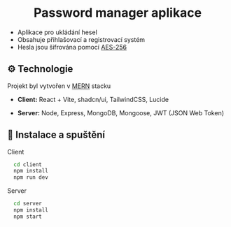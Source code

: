 
<h1 align="center">Password manager aplikace</h1>
<ul>
  <li>Aplikace pro ukládání hesel</li>
  <li>Obsahuje přihlašovací a registrovací systém</li>
  <li>Hesla jsou šifrována pomocí <a href="https://cs.wikipedia.org/wiki/Advanced_Encryption_Standard">AES-256</a></li>
</ul>

## ⚙️ Technologie

<p>Projekt byl vytvořen v <a href="https://www.mongodb.com/resources/languages/mern-stack">MERN</a> stacku</p>

- **Client:** React + Vite, shadcn/ui, TailwindCSS, Lucide

- **Server:** Node, Express, MongoDB, Mongoose, JWT (JSON Web Token)

## 🚀 Instalace a spuštění

Client

```bash
  cd client
  npm install
  npm run dev
```
Server

```bash
  cd server
  npm install
  npm start
```
